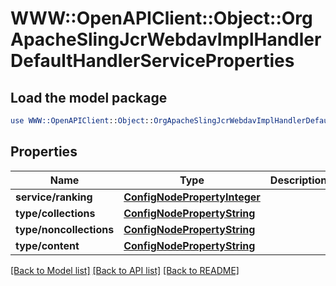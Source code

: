 # WWW::OpenAPIClient::Object::OrgApacheSlingJcrWebdavImplHandlerDefaultHandlerServiceProperties

## Load the model package
```perl
use WWW::OpenAPIClient::Object::OrgApacheSlingJcrWebdavImplHandlerDefaultHandlerServiceProperties;
```

## Properties
Name | Type | Description | Notes
------------ | ------------- | ------------- | -------------
**service/ranking** | [**ConfigNodePropertyInteger**](ConfigNodePropertyInteger.md) |  | [optional] 
**type/collections** | [**ConfigNodePropertyString**](ConfigNodePropertyString.md) |  | [optional] 
**type/noncollections** | [**ConfigNodePropertyString**](ConfigNodePropertyString.md) |  | [optional] 
**type/content** | [**ConfigNodePropertyString**](ConfigNodePropertyString.md) |  | [optional] 

[[Back to Model list]](../README.md#documentation-for-models) [[Back to API list]](../README.md#documentation-for-api-endpoints) [[Back to README]](../README.md)


